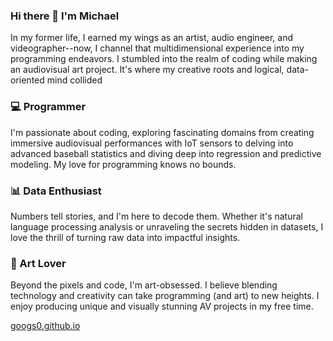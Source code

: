 ### Hi there 👋 I'm Michael

In my former life, I earned my wings as an artist, audio engineer, and videographer--now, I channel that multidimensional experience into my programming endeavors. I stumbled into the realm of coding while making an 
audiovisual art project. It's where my creative roots and logical, data-oriented mind collided

### 💻 Programmer
I'm passionate about coding, exploring fascinating domains from creating immersive audiovisual performances with IoT sensors to delving into advanced baseball statistics and diving deep into regression and predictive modeling. My love for programming knows no bounds.

### 📊 Data Enthusiast
Numbers tell stories, and I'm here to decode them. Whether it's natural language processing analysis or unraveling the secrets hidden in datasets, I love the thrill of turning raw data into impactful insights.

### 🎨 Art Lover
Beyond the pixels and code, I'm art-obsessed. I believe blending technology and creativity can take programming (and art) to new heights. I enjoy producing unique and visually stunning AV projects in my free time. 

[googs0.github.io](https://googs0.github.io)

